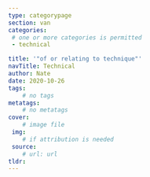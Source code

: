 ```yaml
---
type: categorypage
section: van
categories: 
 # one or more categories is permitted
 - technical

title: '"of or relating to technique"'
navTitle: Technical
author: Nate
date: 2020-10-26
tags:
	# no tags
metatags:
	# no metatags
cover: 
	# image file
 img:
	# if attribution is needed
 source:
	# url: url
tldr:
---
```


